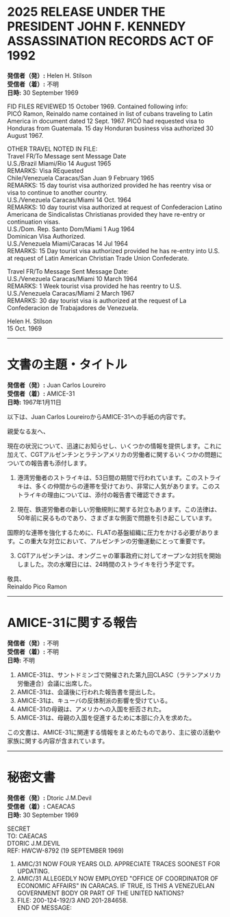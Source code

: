 # 2025 RELEASE UNDER THE PRESIDENT JOHN F. KENNEDY ASSASSINATION RECORDS ACT OF 1992

**発信者（発）:** Helen H. Stilson  
**受信者（着）:** 不明  
**日時:** 30 September 1969  

FID FILES REVIEWED 15 October 1969. Contained following info:  
PICÓ Ramon, Reinaldo name contained in list of cubans traveling to Latin America in document dated 12 Sept. 1967. PICÓ had requested visa to Honduras from Guatemala. 15 day Honduran business visa authorized 30 August 1967.

OTHER TRAVEL NOTED IN FILE:  
Travel FR/To Message sent Message Date  
U.S./Brazil Miami/Rio 14 August 1965  
REMARKS: Visa REquested  
Chile/Venezuela Caracas/San Juan 9 February 1965  
REMARKS: 15 day tourist visa authorized provided he has reentry visa or visa to continue to another country.  
U.S./Venezuela Caracas/Miami 14 Oct. 1964  
REMARKS: 10 day tourist visa authorized at request of Confederacion Latino Americana de Sindicalistas Christianas provided they have re-entry or continuation visas.  
U.S./Dom. Rep. Santo Dom/Miami 1 Aug 1964  
Dominican Visa Authorized.  
U.S./Venezuela Miami/Caracas 14 Jul 1964  
REMARKS: 15 Day tourist visa authorized provided he has re-entry into U.S. at request of Latin American Christian Trade Union Confederate.

Travel FR/To Message Sent Message Date:  
U.S./Venezuela Caracas/Miami 10 March 1964  
REMARKS: 1 Week tourist visa provided he has reentry to U.S.  
U.S./Venezuela Caracas/Miami 2 March 1967  
REMARKS: 30 day tourist visa is authorized at the request of La Confederacion de Trabajadores de Venezuela.

Helen H. Stilson  
15 Oct. 1969  

---

# 文書の主題・タイトル

**発信者（発）:** Juan Carlos Loureiro  
**受信者（着）:** AMICE-31  
**日時:** 1967年1月11日  

以下は、Juan Carlos LoureiroからAMICE-31への手紙の内容です。

親愛なる友へ、

現在の状況について、迅速にお知らせし、いくつかの情報を提供します。これに加えて、CGTアルゼンチンとラテンアメリカの労働者に関するいくつかの問題についての報告書も添付します。

1. 港湾労働者のストライキは、53日間の期間で行われています。このストライキは、多くの仲間からの連帯を受けており、非常に人気があります。このストライキの理由については、添付の報告書で確認できます。

2. 現在、鉄道労働者の新しい労働規則に関する対立もあります。この法律は、50年前に戻るものであり、さまざまな側面で問題を引き起こしています。

国際的な連帯を強化するために、FLATの基盤組織に圧力をかける必要があります。この重大な対立において、アルゼンチンの労働運動にとって重要です。

3. CGTアルゼンチンは、オングニャの軍事政府に対してオープンな対抗を開始しました。次の水曜日には、24時間のストライキを行う予定です。

敬具、  
Reinaldo Pico Ramon  

---

# AMICE-31に関する報告

**発信者（発）:** 不明  
**受信者（着）:** 不明  
**日時:** 不明  

1. AMICE-31は、サントドミンゴで開催された第九回CLASC（ラテンアメリカ労働連合）会議に出席した。  
2. AMICE-31は、会議後に行われた報告書を提出した。  
3. AMICE-31は、キューバの反体制派の影響を受けている。  
4. AMICE-31の母親は、アメリカへの入国を拒否された。  
5. AMICE-31は、母親の入国を促進するために本部に介入を求めた。  

この文書は、AMICE-31に関連する情報をまとめたものであり、主に彼の活動や家族に関する内容が含まれています。  

---

# 秘密文書

**発信者（発）:** Dtoric J.M.Devil  
**受信者（着）:** CAEACAS  
**日時:** 30 September 1969  

SECRET  
TO: CAEACAS  
DTORIC J.M.DEVIL  
REF: HWCW-8792 (19 SEPTEMBER 1969)  
1. AMIC/31 NOW FOUR YEARS OLD. APPRECIATE TRACES SOONEST FOR UPDATING.  
2. AMIC/31 ALLEGEDLY NOW EMPLOYED "OFFICE OF COORDINATOR OF ECONOMIC AFFAIRS" IN CARACAS. IF TRUE, IS THIS A VENEZUELAN GOVERNMENT BODY OR PART OF THE UNITED NATIONS?  
3. FILE: 200-124-192/3 AND 201-284658.  
END OF MESSAGE:  